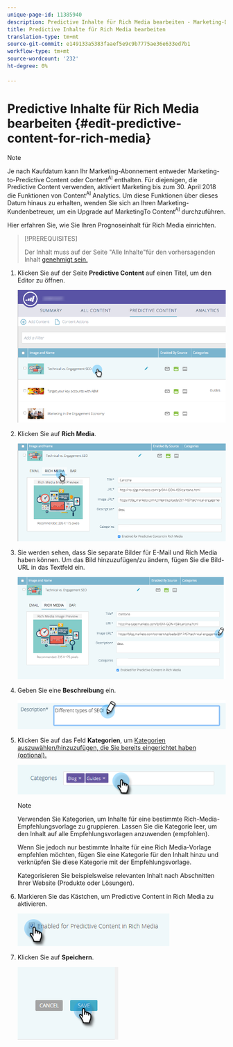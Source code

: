 ```yaml
---
unique-page-id: 11385940
description: Predictive Inhalte für Rich Media bearbeiten - Marketing-Dokumente - Produktdokumentation
title: Predictive Inhalte für Rich Media bearbeiten
translation-type: tm+mt
source-git-commit: e149133a5383faaef5e9c9b7775ae36e633ed7b1
workflow-type: tm+mt
source-wordcount: '232'
ht-degree: 0%

---
```



# Predictive Inhalte für Rich Media bearbeiten {#edit-predictive-content-for-rich-media}

>[!NOTE]
>
>Je nach Kaufdatum kann Ihr Marketing-Abonnement entweder Marketing-to-Predictive Content oder Content<sup>AI</sup> enthalten. Für diejenigen, die Predictive Content verwenden, aktiviert Marketing bis zum 30. April 2018 die Funktionen von Content<sup>AI</sup> Analytics. Um diese Funktionen über dieses Datum hinaus zu erhalten, wenden Sie sich an Ihren Marketing-Kundenbetreuer, um ein Upgrade auf MarketingTo Content<sup>AI</sup> durchzuführen.

Hier erfahren Sie, wie Sie Ihren Prognoseinhalt für Rich Media einrichten.

>[!PREREQUISITES]
>
>Der Inhalt muss auf der Seite &quot;Alle Inhalte&quot;für den vorhersagenden Inhalt [genehmigt sein.](/help/marketo/product-docs/predictive-content/working-with-all-content/approve-a-title-for-predictive-content.md)

1. Klicken Sie auf der Seite **Predictive Content** auf einen Titel, um den Editor zu öffnen.

   ![](assets/image2017-10-3-9-3a40-3a38.png)

1. Klicken Sie auf **Rich Media**.

   ![](assets/image2017-10-3-9-3a41-3a33.png)

1. Sie werden sehen, dass Sie separate Bilder für E-Mail und Rich Media haben können. Um das Bild hinzuzufügen/zu ändern, fügen Sie die Bild-URL in das Textfeld ein.

   ![](assets/image2017-10-3-9-3a42-3a20.png)

1. Geben Sie eine **Beschreibung** ein.

   ![](assets/image2017-10-3-9-3a43-3a43.png)

1. Klicken Sie auf das Feld **Kategorien**, um [Kategorien auszuwählen/hinzuzufügen, die Sie bereits eingerichtet haben (optional).](/help/marketo/product-docs/predictive-content/getting-started/set-up-categories.md)

   ![](assets/image2017-10-3-9-3a55-3a57.png)

   >[!NOTE]
   >
   >Verwenden Sie Kategorien, um Inhalte für eine bestimmte Rich-Media-Empfehlungsvorlage zu gruppieren. Lassen Sie die Kategorie leer, um den Inhalt auf alle Empfehlungsvorlagen anzuwenden (empfohlen).
   >
   >Wenn Sie jedoch nur bestimmte Inhalte für eine Rich Media-Vorlage empfehlen möchten, fügen Sie eine Kategorie für den Inhalt hinzu und verknüpfen Sie diese Kategorie mit der Empfehlungsvorlage.
   >
   >Kategorisieren Sie beispielsweise relevanten Inhalt nach Abschnitten Ihrer Website (Produkte oder Lösungen).

1. Markieren Sie das Kästchen, um Predictive Content in Rich Media zu aktivieren.

   ![](assets/six-1.png)

1. Klicken Sie auf **Speichern**.

   ![](assets/save.png)
